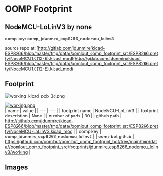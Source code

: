 # OOMP Footprint  
## NodeMCU-LoLinV3  by none  
  
oomp key: oomp_jdunmire_esp8266_nodemcu_lolinv3  
  
source repo at: [http://gitlab.com/jdunmire/kicad-ESP8266/blob/master/tmp/data//oomlout_oomp_footprint_src/ESP8266.pretty/NodeMCU1.0(12-E).kicad_mod](http://gitlab.com/jdunmire/kicad-ESP8266/blob/master/tmp/data//oomlout_oomp_footprint_src/ESP8266.pretty/NodeMCU1.0(12-E).kicad_mod)  
## Footprint  
  
[![working_kicad_pcb_3d.png](working_kicad_pcb_3d_600.png)](working_kicad_pcb_3d.png)  
  
[![working.png](working_600.png)](working.png)  
| name | value | 
| --- | --- | 
| footprint name | NodeMCU-LoLinV3 | 
| footprint description | None | 
| number of pads | 30 | 
| github path | http://github.com/jdunmire/kicad-ESP8266/blob/master/tmp/data//oomlout_oomp_footprint_src/ESP8266.pretty/NodeMCU-LoLinV3.kicad_mod | 
| oomp key | oomp_jdunmire_esp8266_nodemcu_lolinv3 | 
| oomp bot github | https://github.com/oomlout/oomlout_oomp_footprint_bot/tree/main/tmp/data//oomlout_oomp_footprint_src/footprints/jdunmire_esp8266_nodemcu_lolinv3/working | 
## Images  
